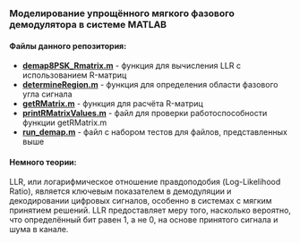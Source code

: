 ### Моделирование упрощённого мягкого фазового демодулятора в системе MATLAB

#### Файлы данного репозитория:

* [**demap8PSK_Rmatrix.m**](demap8PSK_Rmatrix.m) - функция для вычисления LLR с использованием R-матриц
* [**determineRegion.m**](determineRegion.m) - функция для определения области фазового угла сигнала
* [**getRMatrix.m**](getRMatrix.m) - функция для расчёта R-матриц
* [**printRMatrixValues.m**](printRMatrixValues.m) - файл для проверки работоспособности функции getRMatrix.m
* [**run_demap.m**](run_demap.m) - файл с набором тестов для файлов, представленных выше

#### Немного теории:

LLR, или логарифмическое отношение правдоподобия (Log-Likelihood Ratio), является ключевым показателем в демодуляции и декодировании цифровых сигналов, особенно в системах с мягким принятием решений. LLR предоставляет меру того, насколько вероятно, что определённый бит равен 1, а не 0, на основе принятого сигнала и шума в канале.
